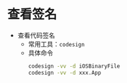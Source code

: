 # 查看签名

* 查看代码签名
  * 常用工具：`codesign`
  * 具体命令
    ```bash
    codesign -vv -d iOSBinaryFile
    codesign -vv -d xxx.App
    ```
